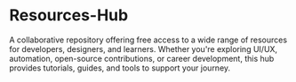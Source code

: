 # Resources-Hub
A collaborative repository offering free access to a wide range of resources for developers, designers, and learners. Whether you're exploring UI/UX, automation, open-source contributions, or career development, this hub provides tutorials, guides, and tools to support your journey.
